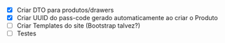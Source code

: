 - [x] Criar DTO para produtos/drawers
- [x] Criar UUID do pass-code gerado automaticamente ao criar o Produto
- [ ] Criar Templates do site (Bootstrap talvez?)
- [ ] Testes